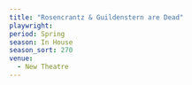 ```yaml
---
title: "Rosencrantz & Guildenstern are Dead"
playwright:
period: Spring
season: In House
season_sort: 270
venue:
  - New Theatre
---
```

